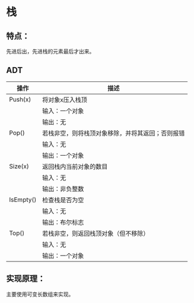 # 栈  
## 特点：
先进后出，先进栈的元素最后才出来。
## ADT
| 操作      | 描述                                             |
| --------- | ------------------------------------------------ |
| Push(x)   | 将对象x压入栈顶                                  |
|           | 输入：一个对象                                   |
|           | 输出：无                                         |
| Pop()     | 若栈非空，则将栈顶对象移除，并将其返回；否则报错 |
|           | 输入：无                                         |
|           | 输出：一个对象                                   |
| Size(x)   | 返回栈内当前对象的数目                           |
|           | 输入：无                                         |
|           | 输出：非负整数                                   |
| IsEmpty() | 检查栈是否为空                                   |
|           | 输入：无                                         |
|           | 输出：布尔标志                                   |
| Top()     | 若栈非空，则返回栈顶对象（但不移除）             |
|           | 输入：无                                         |
|           | 输出：一个对象                                   |

## 实现原理：
主要使用可变长数组来实现。